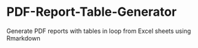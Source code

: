 # PDF-Report-Table-Generator
Generate PDF reports with tables in loop from Excel sheets using Rmarkdown
